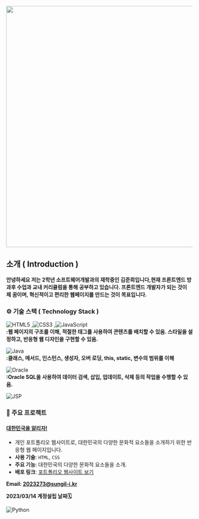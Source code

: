 

<p align="center">

<img src="https://github.com/user-attachments/assets/4f8185fc-2218-4057-ac3b-0fb54063a617"  width="650" />

</p>


<h2>소개 ( Introduction )</h2>

**안녕하세요 저는 2학년 소프트웨어개발과의 재학중인 김준희입니다,현재 프론트엔드 방과후 수업과 교내 커리큘럼을 통해 공부하고 있습니다. 프론트엔드 개발자가 되는 것이 제 꿈이며, 혁신적이고 편리한 웹페이지를 만드는 것이 목표입니다.**


### ⚙️ 기술 스택 ( Technology Stack )

![HTML5](https://img.shields.io/badge/-HTML5-E34F26?style=flat-square&logo=html5&logoColor=white)
,![CSS3](https://img.shields.io/badge/-CSS3-1572B6?style=flat-square&logo=css3&logoColor=white)
,![JavaScript](https://img.shields.io/badge/-JavaScript-F7DF1E?style=flat-square&logo=javascript&logoColor=black)<br>
**:웹 페이지의 구조를 이해, 적절한 태그를 사용하여 콘텐츠를 배치할 수 있음. 스타일을 설정하고, 반응형 웹 디자인을 구현할 수 있음.**



![Java](https://img.shields.io/badge/-Java-007396?style=flat-square&logo=java&logoColor=white)<br>
**:클래스, 메서드, 인스턴스, 생성자, 오버 로딩, this, static, 변수의 범위를 이해**


![Oracle](https://img.shields.io/badge/-Oracle-F80000?style=flat-square&logo=oracle&logoColor=white)<br>
**:Oracle SQL을 사용하여 데이터 검색, 삽입, 업데이트, 삭제 등의 작업을 수행할 수 있음.**

![JSP](https://img.shields.io/badge/-JSP-007396?style=flat-square&logo=java&logoColor=white)<br>



### 📌 주요 프로젝트

#### [대한민국을 알리자!](https://github.com/junhee23314/web/tree/main/%EB%8C%80%ED%95%9C%EB%AF%BC%EA%B5%AD%EC%9D%84%20%EC%95%8C%EB%A6%AC%EC%9E%90!%20(%EB%B0%98%EC%9D%91%ED%98%95)_21106)
- 개인 포트폴리오 웹사이트로, 대한민국의 다양한 문화적 요소들을 소개하기 위한 반응형 웹 페이지입니다.
- **사용 기술**: `HTML`, `CSS`
- **주요 기능**: 대한민국의 다양한 문화적 요소들을 소개. 
- **배포 링크**: [포트폴리오 웹사이트 보기]([https://username.github.io/portfolio](https://github.com/junhee23314/web/tree/main/%EB%8C%80%ED%95%9C%EB%AF%BC%EA%B5%AD%EC%9D%84%20%EC%95%8C%EB%A6%AC%EC%9E%90!%20(%EB%B0%98%EC%9D%91%ED%98%95)_21106))






**Email: 2023273@sungil-i.kr**
<!-- http://127.0.0.1:5500/opening.html - 진행중🛠️ -->

**2023/03/14 계정설립 날짜🗓️**

![Python](https://img.shields.io/badge/Python-3776AB?style=for-the-badge&logo=python&logoColor=white)

<!--
**junhee23314/junhee23314** is a ✨ _special_ ✨ repository because its `README
.md` (this file) appears on your GitHub profile.

Here are some ideas to get you star
ted:

- 🔭 I’m currently working on ...
- 🌱 I’m currently learning ...
- 👯 I’m looking to collaborate on ...
- 🤔 I’m looking for help with ...
- 💬 Ask me about ...
- 📫 How to reach me: ...
- 😄 Pronouns: ...
- ⚡ Fun fact: ...
-->
